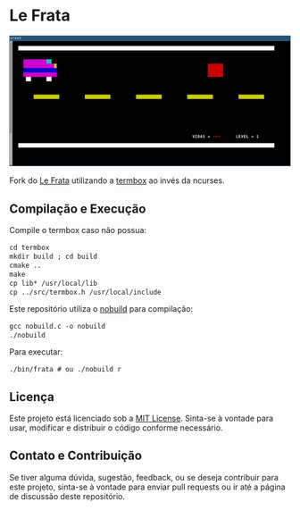 # Le Frata

![](https://github.com/alexandreboutrik/lefrata-tb/blob/main/media/GIF.gif)

Fork do [Le Frata](https://github.com/LeFrata/lefrata-cbp) utilizando a [termbox](https://github.com/sanko/termbox2.c) ao invés da ncurses.

## Compilação e Execução

Compile o termbox caso não possua:

```
cd termbox  
mkdir build ; cd build  
cmake ..  
make  
cp lib* /usr/local/lib  
cp ../src/termbox.h /usr/local/include
```

Este repositório utiliza o [nobuild](https://github.com/tsoding/nobuild) para compilação:

```
gcc nobuild.c -o nobuild  
./nobuild  
```

Para executar:

```
./bin/frata # ou ./nobuild r
```

## Licença

Este projeto está licenciado sob a [MIT License](https://opensource.org/licenses/MIT). Sinta-se à vontade para usar, modificar e distribuir o código conforme necessário.

## Contato e Contribuição

Se tiver alguma dúvida, sugestão, feedback, ou se deseja contribuir para este projeto, sinta-se à vontade para enviar pull requests ou ir até a página de discussão deste repositório.

